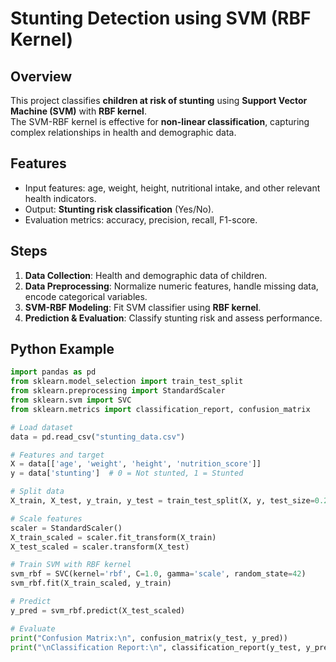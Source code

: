 # Stunting Detection using SVM (RBF Kernel)

## Overview
This project classifies **children at risk of stunting** using **Support Vector Machine (SVM)** with **RBF kernel**.  
The SVM-RBF kernel is effective for **non-linear classification**, capturing complex relationships in health and demographic data.

## Features
- Input features: age, weight, height, nutritional intake, and other relevant health indicators.  
- Output: **Stunting risk classification** (Yes/No).  
- Evaluation metrics: accuracy, precision, recall, F1-score.  

## Steps
1. **Data Collection**: Health and demographic data of children.  
2. **Data Preprocessing**: Normalize numeric features, handle missing data, encode categorical variables.  
3. **SVM-RBF Modeling**: Fit SVM classifier using **RBF kernel**.  
4. **Prediction & Evaluation**: Classify stunting risk and assess performance.  

## Python Example

```python
import pandas as pd
from sklearn.model_selection import train_test_split
from sklearn.preprocessing import StandardScaler
from sklearn.svm import SVC
from sklearn.metrics import classification_report, confusion_matrix

# Load dataset
data = pd.read_csv("stunting_data.csv")

# Features and target
X = data[['age', 'weight', 'height', 'nutrition_score']]
y = data['stunting']  # 0 = Not stunted, 1 = Stunted

# Split data
X_train, X_test, y_train, y_test = train_test_split(X, y, test_size=0.2, random_state=42)

# Scale features
scaler = StandardScaler()
X_train_scaled = scaler.fit_transform(X_train)
X_test_scaled = scaler.transform(X_test)

# Train SVM with RBF kernel
svm_rbf = SVC(kernel='rbf', C=1.0, gamma='scale', random_state=42)
svm_rbf.fit(X_train_scaled, y_train)

# Predict
y_pred = svm_rbf.predict(X_test_scaled)

# Evaluate
print("Confusion Matrix:\n", confusion_matrix(y_test, y_pred))
print("\nClassification Report:\n", classification_report(y_test, y_pred))
